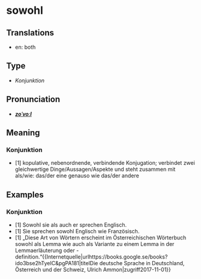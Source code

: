 # sowohl
## Translations
- en: both
## Type
- _Konjunktion_
## Pronunciation
- **_[zoˈvoːl](https://commons.wikimedia.org/wiki/File:De-sowohl.ogg)_**
## Meaning
### Konjunktion
- [1] kopulative, nebenordnende, verbindende Konjugation; verbindet zwei gleichwertige Dinge/Aussagen/Aspekte und steht zusammen mit als/wie: das/der eine genauso wie das/der andere
## Examples
### Konjunktion
- [1] Sowohl sie als auch er sprechen Englisch.
- [1] Sie sprechen sowohl Englisch wie Französisch.
- [1] „Diese Art von Wörtern erscheint im Österreichischen Wörterbuch sowohl als Lemma wie auch als Variante zu einem Lemma in der Lemmaerläuterung oder -definition.“<ref>{{Internetquelle|urlhttps://books.google.se/books?ido3bse2hTyeIC&pgPA181|titelDie deutsche Sprache in Deutschland, Österreich und der Schweiz, Ulrich Ammon|zugriff2017-11-01}}</ref>
